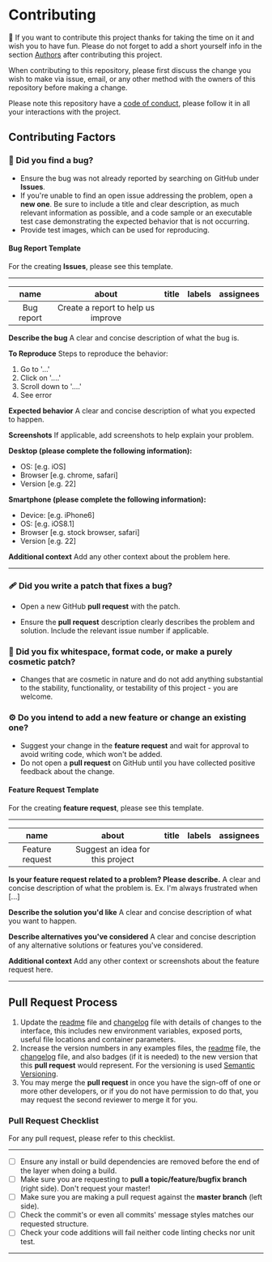 # Contributing

🎉 If you want to contribute this project thanks for taking the time on it and wish you to have fun.
Please do not forget to add a short yourself info in the section [Authors](README.md#authors) after contributing this project.

When contributing to this repository, please first discuss the change you wish to make via issue,
email, or any other method with the owners of this repository before making a change. 

Please note this repository have a [code of conduct](CODE_OF_CONDUCT.md), please follow it in all your interactions with the project. 

## Contributing Factors

### 🐞 Did you find a bug?

- Ensure the bug was not already reported by searching on GitHub under **Issues**.
- If you're unable to find an open issue addressing the problem, open a **new one**.  Be sure to include a title and clear description, as much relevant information as possible, and a code sample or an executable test case demonstrating the expected behavior that is not occurring.
- Provide test images, which can be used for reproducing.

#### Bug Report Template

For the creating **Issues**, please see this template.

----

|    name    |               about                | title | labels | assignees |
| :--------: | :--------------------------------: | :---: | :----: | --------: |
| Bug report | Create a report to help us improve |       |        |           |

**Describe the bug** A clear and concise description of what the bug is.

**To Reproduce** Steps to reproduce the behavior:

1. Go to '...'
2. Click on '....'
3. Scroll down to '....'
4. See error

**Expected behavior** A clear and concise description of what you expected to happen.

**Screenshots** If applicable, add screenshots to help explain your problem.

**Desktop (please complete the following information):**

- OS: [e.g. iOS]
- Browser [e.g. chrome, safari]
- Version [e.g. 22]

**Smartphone (please complete the following information):**

- Device: [e.g. iPhone6]
- OS: [e.g. iOS8.1]
- Browser [e.g. stock browser, safari]
- Version [e.g. 22]

**Additional context** Add any other context about the problem here.

----

### 🩹 Did you write a patch that fixes a bug?

- Open a new GitHub **pull request** with the patch.

- Ensure the **pull request** description clearly describes the problem and solution. Include the relevant issue number if applicable.

### 🎈 Did you fix whitespace, format code, or make a purely cosmetic patch?

- Changes that are cosmetic in nature and do not add anything substantial to the stability, 
functionality, or testability of this project - you are welcome.

### ⚙️ Do you intend to add a new feature or change an existing one?

- Suggest your change in the **feature request** and wait for approval to avoid writing code, which won't be added.
- Do not open a **pull request** on GitHub until you have collected positive feedback about the change.

#### Feature Request Template

For the creating **feature request**, please see this template.

----

|      name       |              about               | title | labels | assignees |
| :-------------: | :------------------------------: | :---: | :----: | --------: |
| Feature request | Suggest an idea for this project |       |        |           |

**Is your feature request related to a problem? Please describe.**
A clear and concise description of what the problem is. Ex. I'm always frustrated when [...]

**Describe the solution you'd like**
A clear and concise description of what you want to happen.

**Describe alternatives you've considered**
A clear and concise description of any alternative solutions or features you've considered.

**Additional context**
Add any other context or screenshots about the feature request here.

----

## Pull Request Process

1. Update the [readme](README.md) file and [changelog](CHANGELOG.md) file with details of changes to the interface, this includes new environment variables, exposed ports, useful file locations and container parameters.
2. Increase the version numbers in any examples files, the  [readme](README.md) file, the  [changelog](CHANGELOG.md) file, and also badges (if it is needed) to the new version that this **pull request** would represent. For the versioning is used [Semantic Versioning](http://semver.org/).
3. You may merge the **pull request** in once you have the sign-off of one or more other developers, or if you do not have permission to do that, you may request the second reviewer to merge it for you.

### Pull Request Checklist

For any pull request, please refer to this checklist.

----

- [ ] Ensure any install or build dependencies are removed before the end of the layer when doing a build.
- [ ] Make sure you are requesting to **pull a topic/feature/bugfix branch** (right side). Don't request your master!
- [ ] Make sure you are making a pull request against the **master branch** (left side).
- [ ] Check the commit's or even all commits' message styles matches our requested structure.
- [ ] Check your code additions will fail neither code linting checks nor unit test.

----